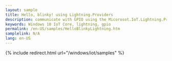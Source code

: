 ```yaml
---
layout: sample
title: Hello, blinky! using Lightning.Providers
description: communicate with GPIO using the Micorosot.IoT.Lightning.Providers.I2cProvider
keywords: Windows 10 IoT Core, lightning, gpio
permalink: /en-US/samples/HelloBlinkyLightning.htm
samplelink: N/A
lang: en-US
---
```

{% include redirect.html url="/windows/iot/samples" %}
